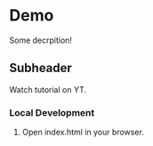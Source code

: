 # Demo

Some decrpition!

## Subheader

Watch tutorial on YT.

### Local Development

1. Open index.html in your browser.